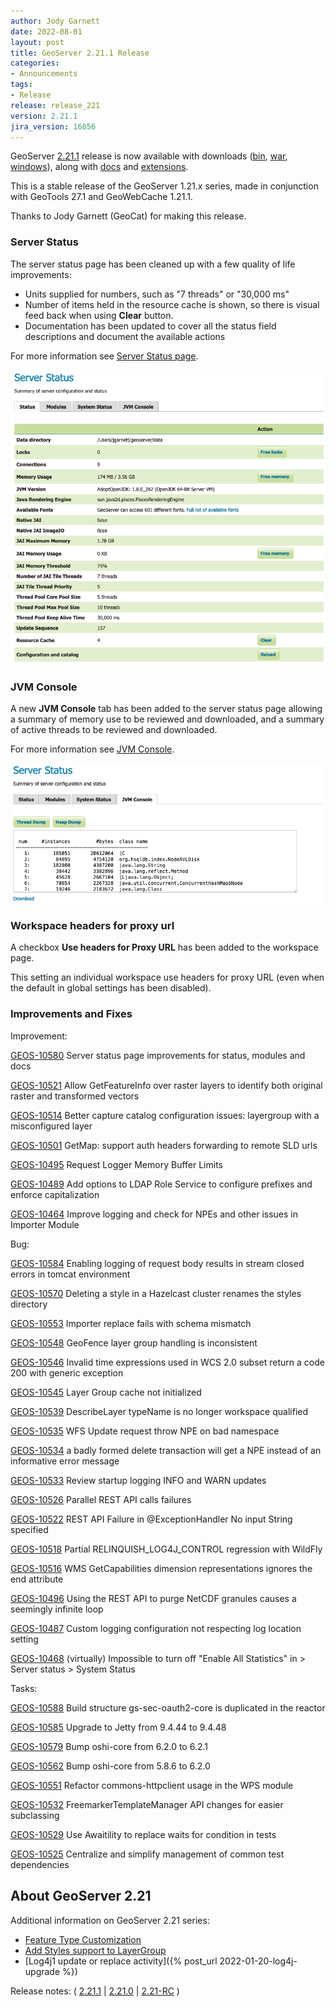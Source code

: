 ```yaml
---
author: Jody Garnett
date: 2022-08-01
layout: post
title: GeoServer 2.21.1 Release
categories:
- Announcements
tags:
- Release
release: release_221
version: 2.21.1
jira_version: 16856 
---
```


GeoServer [2.21.1](/release/2.21.1/) release is now available with downloads ([bin](https://sourceforge.net/projects/geoserver/files/GeoServer/2.21.1/geoserver-2.21.1-bin.zip/download), [war](https://sourceforge.net/projects/geoserver/files/GeoServer/2.21.1/geoserver-2.21.1-war.zip/download), [windows](https://sourceforge.net/projects/geoserver/files/GeoServer/2.21.1/GeoServer-2.21.1-winsetup.exe/download)), along with [docs](https://sourceforge.net/projects/geoserver/files/GeoServer/2.21.1/geoserver-2.21.1-htmldoc.zip/download) and [extensions](https://sourceforge.net/projects/geoserver/files/GeoServer/2.21.1/extensions/).

This is a stable release of the GeoServer 1.21.x series, made in conjunction with GeoTools 27.1 
and GeoWebCache 1.21.1.

Thanks to Jody Garnett (GeoCat) for making this release.

### Server Status

The server status page has been cleaned up with a few quality of life improvements: 

* Units supplied for numbers, such as "7 threads" or "30,000 ms"
* Number of items held in the resource cache is shown, so there is visual feed back when using **Clear** button.
* Documentation has been updated to cover all the status field descriptions and document the available actions

For more information see [Server Status page](https://docs.geoserver.org/stable/en/user/configuration/status.html#server-status).

![Server status](/img/posts/2.21/server_status.png) <br/>

### JVM Console

A new **JVM Console** tab has been added to the server status page allowing a summary of memory use to be reviewed and downloaded, and a summary of active threads to be reviewed and downloaded.

For more information see [JVM Console](https://docs.geoserver.org/stable/en/user/configuration/status.html#jvm-console).

![JVM Console](/img/posts/2.21/jvm_console.png) <br/>

### Workspace headers for proxy url

A checkbox **Use headers for Proxy URL** has been added to the workspace page.

This setting an individual workspace use headers for proxy URL (even when the default in global settings has been disabled).

### Improvements and Fixes

Improvement:

[GEOS-10580](https://osgeo-org.atlassian.net/browse/GEOS-10580) Server status page improvements for status, modules and docs

[GEOS-10521](https://osgeo-org.atlassian.net/browse/GEOS-10521) Allow GetFeatureInfo over raster layers to identify both original raster and transformed vectors

[GEOS-10514](https://osgeo-org.atlassian.net/browse/GEOS-10514) Better capture catalog configuration issues: layergroup with a misconfigured layer

[GEOS-10501](https://osgeo-org.atlassian.net/browse/GEOS-10501) GetMap: support auth headers forwarding to remote SLD urls

[GEOS-10495](https://osgeo-org.atlassian.net/browse/GEOS-10495) Request Logger Memory Buffer Limits

[GEOS-10489](https://osgeo-org.atlassian.net/browse/GEOS-10489) Add options to LDAP Role Service to configure prefixes and enforce capitalization

[GEOS-10464](https://osgeo-org.atlassian.net/browse/GEOS-10464) Improve logging and check for NPEs and other issues in Importer Module

Bug:

[GEOS-10584](https://osgeo-org.atlassian.net/browse/GEOS-10584) Enabling logging of request body results in stream closed errors in tomcat environment

[GEOS-10570](https://osgeo-org.atlassian.net/browse/GEOS-10570) Deleting a style in a Hazelcast cluster renames the styles directory

[GEOS-10553](https://osgeo-org.atlassian.net/browse/GEOS-10553) Importer replace fails with schema mismatch

[GEOS-10548](https://osgeo-org.atlassian.net/browse/GEOS-10548) GeoFence layer group handling is inconsistent

[GEOS-10546](https://osgeo-org.atlassian.net/browse/GEOS-10546) Invalid time expressions used in WCS 2.0 subset return a code 200 with generic exception

[GEOS-10545](https://osgeo-org.atlassian.net/browse/GEOS-10545) Layer Group cache not initialized

[GEOS-10539](https://osgeo-org.atlassian.net/browse/GEOS-10539) DescribeLayer typeName is no longer workspace qualified

[GEOS-10535](https://osgeo-org.atlassian.net/browse/GEOS-10535) WFS Update request throw NPE on bad namespace

[GEOS-10534](https://osgeo-org.atlassian.net/browse/GEOS-10534) a badly formed delete transaction will get a NPE instead of an informative error message

[GEOS-10533](https://osgeo-org.atlassian.net/browse/GEOS-10533) Review startup logging INFO and WARN updates

[GEOS-10526](https://osgeo-org.atlassian.net/browse/GEOS-10526) Parallel REST API calls failures

[GEOS-10522](https://osgeo-org.atlassian.net/browse/GEOS-10522) REST API Failure in @ExceptionHandler No input String specified

[GEOS-10518](https://osgeo-org.atlassian.net/browse/GEOS-10518) Partial RELINQUISH\_LOG4J\_CONTROL regression with WildFly

[GEOS-10516](https://osgeo-org.atlassian.net/browse/GEOS-10516) WMS GetCapabilities dimension representations ignores the end attribute

[GEOS-10496](https://osgeo-org.atlassian.net/browse/GEOS-10496) Using the REST API to purge NetCDF granules causes a seemingly infinite loop

[GEOS-10487](https://osgeo-org.atlassian.net/browse/GEOS-10487) Custom logging configuration not respecting log location setting

[GEOS-10468](https://osgeo-org.atlassian.net/browse/GEOS-10468) \(virtually\) Impossible to turn off "Enable All Statistics" in  > Server status > System Status

Tasks:

[GEOS-10588](https://osgeo-org.atlassian.net/browse/GEOS-10588) Build structure gs-sec-oauth2-core is duplicated in the reactor

[GEOS-10585](https://osgeo-org.atlassian.net/browse/GEOS-10585) Upgrade to Jetty from 9.4.44 to 9.4.48

[GEOS-10579](https://osgeo-org.atlassian.net/browse/GEOS-10579) Bump oshi-core from 6.2.0 to 6.2.1

[GEOS-10562](https://osgeo-org.atlassian.net/browse/GEOS-10562) Bump oshi-core from 5.8.6 to 6.2.0

[GEOS-10551](https://osgeo-org.atlassian.net/browse/GEOS-10551) Refactor commons-httpclient usage in the WPS module

[GEOS-10532](https://osgeo-org.atlassian.net/browse/GEOS-10532) FreemarkerTemplateManager API changes for easier subclassing

[GEOS-10529](https://osgeo-org.atlassian.net/browse/GEOS-10529) Use Awaitility to replace waits for condition in tests

[GEOS-10525](https://osgeo-org.atlassian.net/browse/GEOS-10525) Centralize and simplify management of common test dependencies

## About GeoServer 2.21

Additional information on GeoServer 2.21 series:

* [Feature Type Customization](https://github.com/geoserver/geoserver/wiki/GSIP-207)
* [Add Styles support to LayerGroup](https://github.com/geoserver/geoserver/wiki/GSIP-205)
* [Log4j1 update or replace activity]({% post_url 2022-01-20-log4j-upgrade %})

Release notes:
( [2.21.1](https://github.com/geoserver/geoserver/releases/tag/2.21.1)
| [2.21.0](https://github.com/geoserver/geoserver/releases/tag/2.21.0)
| [2.21-RC](https://github.com/geoserver/geoserver/releases/tag/2.21-RC)
)
